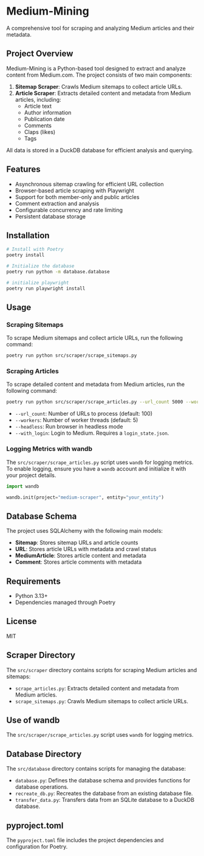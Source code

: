# Medium-Mining

A comprehensive tool for scraping and analyzing Medium articles and their metadata.

## Project Overview

Medium-Mining is a Python-based tool designed to extract and analyze content from Medium.com. The project consists of two main components:

1. **Sitemap Scraper**: Crawls Medium sitemaps to collect article URLs.
2. **Article Scraper**: Extracts detailed content and metadata from Medium articles, including:
   - Article text
   - Author information
   - Publication date
   - Comments
   - Claps (likes)
   - Tags

All data is stored in a DuckDB database for efficient analysis and querying.

## Features

- Asynchronous sitemap crawling for efficient URL collection
- Browser-based article scraping with Playwright
- Support for both member-only and public articles
- Comment extraction and analysis
- Configurable concurrency and rate limiting
- Persistent database storage

## Installation

```bash
# Install with Poetry
poetry install

# Initialize the database
poetry run python -m database.database

# initialize playwright
poetry run playwright install
```

## Usage

### Scraping Sitemaps

To scrape Medium sitemaps and collect article URLs, run the following command:

```bash
poetry run python src/scraper/scrape_sitemaps.py
```

### Scraping Articles

To scrape detailed content and metadata from Medium articles, run the following command:

```bash
poetry run python src/scraper/scrape_articles.py --url_count 5000 --workers 5 --headless
```

- `--url_count`: Number of URLs to process (default: 100)
- `--workers`: Number of worker threads (default: 5)
- `--headless`: Run browser in headless mode
- `--with_login`: Login to Medium. Requires a `login_state.json`.

### Logging Metrics with wandb

The `src/scraper/scrape_articles.py` script uses `wandb` for logging metrics. To enable logging, ensure you have a `wandb` account and initialize it with your project details.

```python
import wandb

wandb.init(project="medium-scraper", entity="your_entity")
```

## Database Schema

The project uses SQLAlchemy with the following main models:

- **Sitemap**: Stores sitemap URLs and article counts
- **URL**: Stores article URLs with metadata and crawl status
- **MediumArticle**: Stores article content and metadata
- **Comment**: Stores article comments with metadata

## Requirements

- Python 3.13+
- Dependencies managed through Poetry

## License

MIT

## Scraper Directory

The `src/scraper` directory contains scripts for scraping Medium articles and sitemaps:

- `scrape_articles.py`: Extracts detailed content and metadata from Medium articles.
- `scrape_sitemaps.py`: Crawls Medium sitemaps to collect article URLs.

## Use of wandb

The `src/scraper/scrape_articles.py` script uses `wandb` for logging metrics.

## Database Directory

The `src/database` directory contains scripts for managing the database:

- `database.py`: Defines the database schema and provides functions for database operations.
- `recreate_db.py`: Recreates the database from an existing database file.
- `transfer_data.py`: Transfers data from an SQLite database to a DuckDB database.

## pyproject.toml

The `pyproject.toml` file includes the project dependencies and configuration for Poetry.
